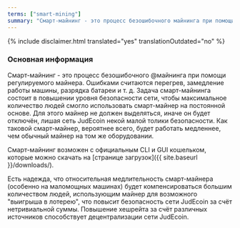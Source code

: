 ```yaml
---
terms: ["smart-mining"]
summary: "Смарт-майнинг - это процесс безошибочного майнинга при помощи регулируемого майнера"
---
```


{% include disclaimer.html translated="yes" translationOutdated="no" %}
### Основная информация

Смарт-майнинг - это процесс безошибочного @майнинга при помощи регулируемого майнера. Ошибками считаются перегрев, замедление работы машины, разрядка батареи и т. д. Задача смарт-майнинга состоит в повышении уровня безопасности сети, чтобы максимальное количество людей смогло использовать смарт-майнер на постоянной основе. Для этого майнер не должен выделяться, иначе он будет отключён, лишая сеть JudEcoin некой малой толики безопасности. Как таковой смарт-майнер, вероятнее всего, будет работать медленнее, чем обычный майнер на том же оборудовании.

Смарт-майнинг возможен с официальным CLI и GUI кошельком, которые можно скачать на [странице загрузок]({{ site.baseurl }}/downloads/).

Есть надежда, что относительная медлительность смарт-майнера (особенно на маломощных машинах) будет компенсироваться большим количеством людей, использующим майнер для возможного "выигрыша в лотерею", что повысит безопасность сети JudEcoin за счёт нетривиальной суммы. Повышение хешрейта за счёт различных источников способствует децентрализации сети JudEcoin.
